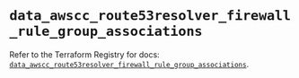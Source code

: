 # `data_awscc_route53resolver_firewall_rule_group_associations`

Refer to the Terraform Registry for docs: [`data_awscc_route53resolver_firewall_rule_group_associations`](https://registry.terraform.io/providers/hashicorp/awscc/0.70.0/docs/data-sources/route53resolver_firewall_rule_group_associations).
